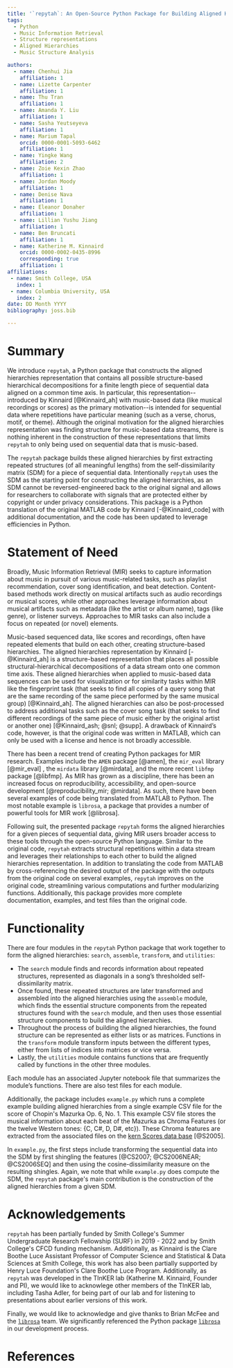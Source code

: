 ```yaml
---
title: '`repytah`: An Open-Source Python Package for Building Aligned Hierarchies for Sequential Data'
tags:
  - Python
  - Music Information Retrieval
  - Structure representations
  - Aligned Hierarchies
  - Music Structure Analysis

authors:
  - name: Chenhui Jia
    affiliation: 1
  - name: Lizette Carpenter
    affiliation: 1
  - name: Thu Tran
    affiliation: 1
  - name: Amanda Y. Liu
    affiliation: 1
  - name: Sasha Yeutseyeva
    affiliation: 1
  - name: Marium Tapal
    orcid: 0000-0001-5093-6462
    affiliation: 1
  - name: Yingke Wang
    affiliation: 2
  - name: Zoie Kexin Zhao
    affiliation: 1
  - name: Jordan Moody
    affiliation: 1
  - name: Denise Nava
    affiliation: 1
  - name: Eleanor Donaher
    affiliation: 1
  - name: Lillian Yushu Jiang
    affiliation: 1
  - name: Ben Bruncati
    affiliation: 1
  - name: Katherine M. Kinnaird
    orcid: 0000-0002-0435-8996
    corresponding: true 
    affiliation: 1
affiliations:
 - name: Smith College, USA
   index: 1
 - name: Columbia University, USA
   index: 2
date: DD Month YYYY
bibliography: joss.bib

---
```


# Summary

We introduce `repytah`, a Python package that constructs the aligned hierarchies representation that contains all possible structure-based hierarchical decompositions for a finite length piece of sequential data aligned on a common time axis. In particular, this representation--introduced by Kinnaird [@Kinnaird_ah] with music-based data (like musical recordings or scores) as the primary motivation--is intended for sequential data where repetitions have particular meaning (such as a verse, chorus, motif, or theme). Although the original motivation for the aligned hierarchies representation was finding structure for music-based data streams, there is nothing inherent in the construction of these representations that limits `repytah` to only being used on sequential data that is music-based. 

The `repytah` package builds these aligned hierarchies by first extracting repeated structures (of all meaningful lengths) from the self-dissimilarity matrix (SDM) for a piece of sequential data. Intentionally `repytah` uses the SDM as the starting point for constructing the aligned hierarchies, as an SDM cannot be reversed-engineered back to the original signal and allows for researchers to collaborate with signals that are protected either by copyright or under privacy considerations. This package is a Python translation of the original MATLAB code by Kinnaird [-@Kinnaird_code] with additional documentation, and the code has been updated to leverage efficiencies in Python. 


# Statement of Need

Broadly, Music Information Retrieval (MIR) seeks to capture information about music in pursuit of various music-related tasks, such as playlist recommendation, cover song identification, and beat detection. Content-based methods work directly on musical artifacts such as audio recordings or musical scores, while other approaches leverage information about musical artifacts such as metadata (like the artist or album name), tags (like genre), or listener surveys. Approaches to MIR tasks can also include a focus on repeated (or novel) elements. 


Music-based sequenced data, like scores and recordings, often have repeated elements that build on each other, creating structure-based hierarchies. The aligned hierarchies representation by Kinnaird [-@Kinnaird_ah] is a structure-based representation that places all possible structural-hierarchical decompositions of a data stream onto one common time axis. These aligned hierarchies when applied to music-based data sequences can be used for visualization or for similarity tasks within MIR like the fingerprint task (that seeks to find all copies of a query song that are the same recording of the same piece performed by the same musical group) [@Kinnaird_ah]. The aligned hierarchies can also be post-processed to address additional tasks such as the cover song task (that seeks to find different recordings of the same piece of music either by the original artist or another one) [@Kinnaird_ash; @snl; @supp]. A drawback of Kinnaird’s code, however, is that the original code was written in MATLAB, which can only be used with a license and hence is not broadly accessible. 

There has been a recent trend of creating Python packages for MIR research. Examples include the `AMEN` package [@amen], the `mir_eval` library [@mir_eval] , the `mirdata` library [@mirdata], and the more recent `libfmp` package [@libfmp]. As MIR has grown as a discipline, there has been an increased focus on reproducibility, accessibility, and open-source development [@reproducibility_mir; @mirdata]. As such, there have been several examples of code being translated from MATLAB to Python. The most notable example is `librosa`, a package that provides a number of powerful tools for MIR work [@librosa]. 


Following suit, the presented package `repytah` forms the aligned hierarchies for a given pieces of sequential data, giving MIR users broader access to these tools through the open-source Python language. Similar to the original code, `repytah` extracts structural repetitions within a data stream and leverages their relationships to each other to build the aligned hierarchies representation. In addition to translating the code from MATLAB by cross-referencing the desired output of the package with the outputs from the original code on several examples, `repytah` improves on the original code, streamlining various computations and further modularizing functions. Additionally, this package provides more complete documentation, examples, and test files than the original code. 

# Functionality

There are four modules in the `repytah` Python package that work together to form the aligned hierarchies: `search`, `assemble`, `transform`, and `utilities`:

 - The `search` module finds and records information about repeated structures, represented as diagonals in a song’s thresholded self-dissimilarity matrix. 
 - Once found, these repeated structures are later transformed and assembled into the aligned hierarchies using the `assemble` module, which finds the essential structure components from the repeated structures found with the `search` module, and then uses those essential structure components to build the aligned hierarchies. 
 - Throughout the process of building the aligned hierarchies, the found structure can be represented as either lists or as matrices. Functions in the `transform` module transform inputs between the different types, either from lists of indices into matrices or vice versa. 
 - Lastly, the `utilities` module contains functions that are frequently called by functions in the other three modules. 


Each module has an associated Jupyter notebook file that summarizes the module’s functions. There are also test files for each module. 

Additionally, the package includes `example.py` which runs a complete example building aligned hierarchies from a single example CSV file for the score of Chopin's Mazurka Op. 6, No. 1. This example CSV file stores the musical information about each beat of the Mazurka as Chroma Features (or the twelve Western tones: {C, C#, D, D#, etc}). These Chroma features are extracted from the associated files on the [kern Scores data base](https://kern.humdrum.org/cgi-bin/browse?l=users/craig/classical/chopin/mazurka) [@S2005].

In `example.py`, the first steps include transforming the sequential data into the SDM by first shingling the features [@CS2007; @CS2006NEAR; @CS2006SEQ] and then using the cosine-dissimilarity measure on the resulting shingles. Again, we note that while `example.py` does compute the SDM, the `repytah` package's main contribution is the construction of the aligned hierarchies from a given SDM. 


# Acknowledgements
`repytah` has been partially funded by Smith College's Summer Undergraduate Research Fellowship (SURF) in 2019 - 2022 and by Smith College's CFCD funding mechanism. Additionally, as Kinnaird is the Clare Boothe Luce Assistant Professor of Computer Science and Statistical & Data Sciences at Smith College, this work has also been partially supported by Henry Luce Foundation's Clare Boothe Luce Program. Additionally, as `repytah` was developed in the TInKER lab (Katherine M. Kinnaird, Founder and PI), we would like to acknowlege other members of the TInKER lab, including Tasha Adler, for being part of our lab and for listening to presentations about earlier versions of this work. 

Finally, we would like to acknowledge and give thanks to Brian McFee and the [`librosa`](https://github.com/librosa) team. We significantly referenced the Python package [`librosa`](https://github.com/librosa) in our development process. 

# References

